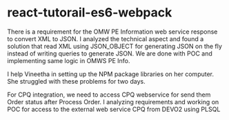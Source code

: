 # react-tutorail-es6-webpack

There is a requirement for the OMW PE Information web service response to convert XML to JSON. I analyzed the technical aspect and found a solution that read XML using JSON_OBJECT for generating JSON on the fly instead of writing queries to generate JSON. We are done with POC and implementing same logic in OMWS PE Info. 

I help Vineetha in setting up the NPM package libraries on her computer. She struggled  with these problems for two days.

For CPQ integration, we need to access CPQ webservice for send them Order status after Process Order. I analyzing requirements and working on POC for  access to the external web service CPQ from DEVO2 using PLSQL


